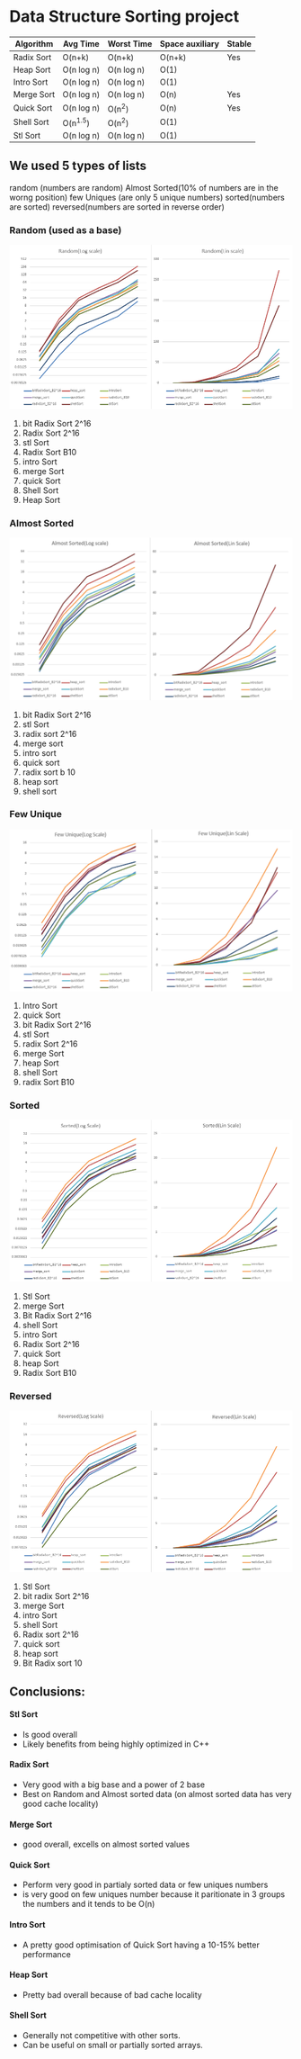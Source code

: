 
# Data Structure Sorting project

| Algorithm  | Avg Time           | Worst Time       | Space auxiliary | Stable |
|------------|--------------------|------------------|-----------------|--------|
| Radix Sort | O(n+k)             | O(n+k)           | O(n+k)          | Yes    |
| Heap Sort  | O(n log n)         | O(n log n)       | O(1)            |        |
| Intro Sort | O(n log n)         | O(n log n)       | O(1)            |        |
| Merge Sort | O(n log n)         | O(n log n)       | O(n)            | Yes    |
| Quick Sort | O(n log n)         | O(n<sup>2</sup>) | O(n)            | Yes    |
| Shell Sort | O(n<sup>1.5</sup>) | O(n<sup>2</sup>) | O(1)            |        |
| Stl Sort   | O(n log n)         | O(n log n)       | O(1)            |        |

## We used 5 types of lists
random (numbers are random)
Almost Sorted(10% of numbers are in the worng position)
few Uniques (are only 5 unique numbers)
sorted(numbers are sorted)
reversed(numbers are sorted in reverse order)


### Random (used as a base)
![img.png](Random.png)
1. bit Radix Sort 2^16
2. Radix Sort 2^16
3. stl Sort
4. Radix Sort B10
5. intro Sort
6. merge Sort
7. quick Sort
8. Shell Sort
9. Heap Sort

### Almost Sorted
![img_1.png](AlmostSorted.png)
1. bit Radix Sort 2^16
2. stl Sort
3. radix sort 2^16
4. merge sort
5. intro sort
6. quick sort
7. radix sort b 10
8. heap sort
9. shell sort

### Few Unique
![img_2.png](FewUnique.png)
1. Intro Sort
2. quick Sort
3. bit Radix Sort 2^16
4. stl Sort
5. radix Sort 2^16
6. merge Sort
7. heap Sort
8. shell Sort
9. radix Sort B10

### Sorted
![img_5.png](Sorted.png)
1. Stl Sort
2. merge Sort
3. Bit Radix Sort 2^16
4. shell Sort
5. intro Sort
6. Radix Sort 2^16 
7. quick Sort
8. heap Sort
9. Radix Sort B10

### Reversed
![img_4.png](Reversed.png)
1. Stl Sort
2. bit radix Sort 2^16
3. merge Sort
4. intro Sort
5. shell Sort
6. Radix sort 2^16
7. quick sort
8. heap sort
9. Bit Radix sort 10

## Conclusions:
#### Stl Sort
- Is good overall
- Likely benefits from being highly optimized in C++
#### Radix Sort 
- Very good with a big base and a power of 2 base 
- Best on Random and Almost sorted data (on almost sorted data has very good cache locality)
#### Merge Sort
- good overall, excells on almost sorted values
#### Quick Sort
- Perform very good in partialy sorted data or few uniques numbers
- is very good on few uniques number because it paritionate in 3 groups the numbers and it tends to be O(n)
#### Intro Sort
- A pretty good optimisation of Quick Sort having a 10-15% better performance
#### Heap Sort
- Pretty bad overall because of bad cache locality
#### Shell Sort
- Generally not competitive with other sorts.
- Can be useful on small or partially sorted arrays.





